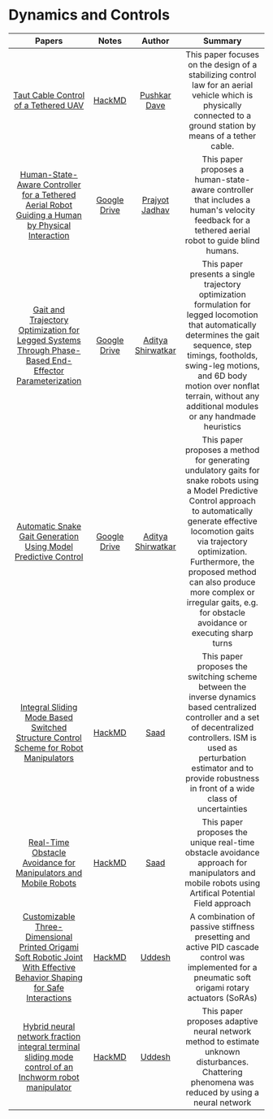 # Dynamics and Controls

| Papers | Notes | Author | Summary |
|:------:|:-----:|:------:|:-------:|
| [Taut Cable Control of a Tethered UAV](https://folk.ntnu.no/skoge/prost/proceedings/ifac2014/media/files/2581.pdf) | [HackMD](https://hackmd.io/@tethered-aerial-vehicle/SkvWQgfVc) | [Pushkar Dave](https://github.com/lynx1902) | This paper focuses on the design of a stabilizing control law for an aerial vehicle which is physically connected to a ground station by means of a tether cable. |
| [Human-State-Aware Controller for a Tethered Aerial Robot Guiding a Human by Physical Interaction](https://ieeexplore.ieee.org/iel7/7083369/9647862/09684670.pdf) | [Google Drive](https://drive.google.com/file/d/1qifTFWh-TBxmnJQ9WuqUNUoYEsID3mZh/view?usp=sharing) | [Prajyot Jadhav](https://github.com/Arcane-01) | This paper proposes a human-state-aware controller that includes a human's velocity feedback for a tethered aerial robot to guide blind humans. |
| [Gait and Trajectory Optimization for Legged Systems Through Phase-Based End-Effector Parameterization](https://www.researchgate.net/publication/322887667_Gait_and_Trajectory_Optimization_for_Legged_Systems_Through_Phase-Based_End-Effector_Parameterization) | [Google Drive](https://drive.google.com/file/d/1UlShnRpJuN-L8Ucpn-yDmlN9Xsj4qDB1/view?usp=sharing) | [Aditya Shirwatkar](https://github.com/aditya-shirwatkar) | This paper presents a single trajectory optimization formulation for legged locomotion that automatically determines the gait sequence, step timings, footholds, swing-leg motions, and 6D body motion over nonflat terrain, without any additional modules or any handmade heuristics|
| [Automatic Snake Gait Generation Using Model Predictive Control](https://arxiv.org/abs/1909.11204) | [Google Drive](https://drive.google.com/file/d/1sJN2Q16ls0ROZqS76qcz3wMYFTGayL6L/view?usp=sharing) | [Aditya Shirwatkar](https://github.com/aditya-shirwatkar) | This paper proposes a method for generating undulatory gaits for snake robots using a Model Predictive Control approach to automatically generate effective locomotion gaits via trajectory optimization. Furthermore, the proposed method can also produce more complex or irregular gaits, e.g. for obstacle avoidance or executing sharp turns |
| [Integral Sliding Mode Based Switched Structure Control Scheme for Robot Manipulators](https://www.researchgate.net/publication/327807849_Integral_Sliding_Mode_Based_Switched_Structure_Control_Scheme_for_Robot_Manipulators) | [HackMD](https://hackmd.io/INtsyouET5Sxv6K6pIUcoQ?view) | [Saad](https://github.com/saad2121) | This paper proposes the switching scheme between the inverse dynamics based centralized controller and a set of decentralized controllers. ISM is used as perturbation estimator and to provide robustness in front of a wide class of uncertainties |
| [Real-Time Obstacle Avoidance for Manipulators and Mobile Robots](https://link.springer.com/chapter/10.1007/978-1-4613-8997-2_29) | [HackMD](https://hackmd.io/m_dwVyo9TnKIZQa5V7QGRQ?view) | [Saad](https://github.com/saad2121) | This paper proposes the unique real-time obstacle avoidance approach for manipulators and mobile robots using Artifical Potential Field approach |
| [Customizable Three-Dimensional Printed Origami Soft Robotic Joint With Effective Behavior Shaping for Safe Interactions](https://ieeexplore.ieee.org/abstract/document/8481372/keywords#keywords) | [HackMD](https://hackmd.io/@kZ5m8OgNSouLVUfdO4Vu3w/SJtDCMGtU) | [Uddesh](https://github.com/uddeshtople) | A combination of passive stiffness presetting and active PID cascade control was implemented for a pneumatic soft origami rotary actuators (SoRAs) |
| [Hybrid neural network fraction integral terminal sliding mode control of an Inchworm robot manipulator](https://www.sciencedirect.com/science/article/abs/pii/S0888327016300449) | [HackMD](https://hackmd.io/@kZ5m8OgNSouLVUfdO4Vu3w/B1Zd2z_58) | [Uddesh](https://github.com/uddeshtople) | This paper proposes adaptive neural network method to estimate unknown disturbances. Chattering phenomena was reduced by using a neural network |

